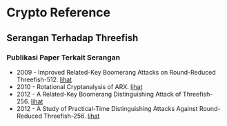 # Crypto Reference

## Serangan Terhadap Threefish

### Publikasi Paper Terkait Serangan

* 2009 - Improved Related-Key Boomerang Attacks on Round-Reduced Threefish-512. [lihat](2009.chen_jia.pdf)
* 2010 - Rotational Cryptanalysis of ARX. [lihat](2010.khovratovich_nikolic_rechberger.pdf)
* 2012 - A Related-Key Boomerang Distinguishing Attack of Threefish-256. [lihat](2012.liu_wang_gong.pdf)
* 2012 - A Study of Practical-Time Distinguishing Attacks Against Round-Reduced Threefish-256. [lihat](2012.gohr.pdf)